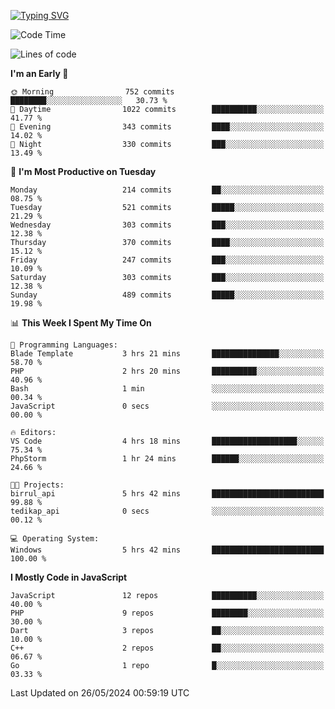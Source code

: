[![Typing SVG](https://readme-typing-svg.demolab.com?font=Fira+Code&pause=1000&color=F7F7F7&random=false&width=435&lines=Hi+%F0%9F%91%8B%2C+I'm+Rafiu+Sidqi;Junior+Backend+Developer)](https://git.io/typing-svg)
<!--START_SECTION:waka-->
![Code Time](http://img.shields.io/badge/Code%20Time-216%20hrs%2052%20mins-blue)

![Lines of code](https://img.shields.io/badge/From%20Hello%20World%20I%27ve%20Written-1.1%20million%20lines%20of%20code-blue)

**I'm an Early 🐤** 

```text
🌞 Morning                752 commits         ████████░░░░░░░░░░░░░░░░░   30.73 % 
🌆 Daytime                1022 commits        ██████████░░░░░░░░░░░░░░░   41.77 % 
🌃 Evening                343 commits         ████░░░░░░░░░░░░░░░░░░░░░   14.02 % 
🌙 Night                  330 commits         ███░░░░░░░░░░░░░░░░░░░░░░   13.49 % 
```
📅 **I'm Most Productive on Tuesday** 

```text
Monday                   214 commits         ██░░░░░░░░░░░░░░░░░░░░░░░   08.75 % 
Tuesday                  521 commits         █████░░░░░░░░░░░░░░░░░░░░   21.29 % 
Wednesday                303 commits         ███░░░░░░░░░░░░░░░░░░░░░░   12.38 % 
Thursday                 370 commits         ████░░░░░░░░░░░░░░░░░░░░░   15.12 % 
Friday                   247 commits         ███░░░░░░░░░░░░░░░░░░░░░░   10.09 % 
Saturday                 303 commits         ███░░░░░░░░░░░░░░░░░░░░░░   12.38 % 
Sunday                   489 commits         █████░░░░░░░░░░░░░░░░░░░░   19.98 % 
```


📊 **This Week I Spent My Time On** 

```text
💬 Programming Languages: 
Blade Template           3 hrs 21 mins       ███████████████░░░░░░░░░░   58.70 % 
PHP                      2 hrs 20 mins       ██████████░░░░░░░░░░░░░░░   40.96 % 
Bash                     1 min               ░░░░░░░░░░░░░░░░░░░░░░░░░   00.34 % 
JavaScript               0 secs              ░░░░░░░░░░░░░░░░░░░░░░░░░   00.00 % 

🔥 Editors: 
VS Code                  4 hrs 18 mins       ███████████████████░░░░░░   75.34 % 
PhpStorm                 1 hr 24 mins        ██████░░░░░░░░░░░░░░░░░░░   24.66 % 

🐱‍💻 Projects: 
birrul_api               5 hrs 42 mins       █████████████████████████   99.88 % 
tedikap_api              0 secs              ░░░░░░░░░░░░░░░░░░░░░░░░░   00.12 % 

💻 Operating System: 
Windows                  5 hrs 42 mins       █████████████████████████   100.00 % 
```

**I Mostly Code in JavaScript** 

```text
JavaScript               12 repos            ██████████░░░░░░░░░░░░░░░   40.00 % 
PHP                      9 repos             ████████░░░░░░░░░░░░░░░░░   30.00 % 
Dart                     3 repos             ██░░░░░░░░░░░░░░░░░░░░░░░   10.00 % 
C++                      2 repos             ██░░░░░░░░░░░░░░░░░░░░░░░   06.67 % 
Go                       1 repo              █░░░░░░░░░░░░░░░░░░░░░░░░   03.33 % 
```




 Last Updated on 26/05/2024 00:59:19 UTC
<!--END_SECTION:waka-->

